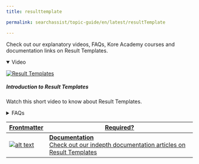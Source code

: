 ```yaml
---
title: resulttemplate

permalink: searchassist/topic-guide/en/latest/resultTemplate

---
```

<!--#### Topic Guide
###### Result Templates-->

  Check out our explanatory videos, FAQs, Kore Academy courses and documentation links on Result Templates.

<details class="introduction-video" open>
  <summary>Video
  </summary>
  
   [![Result Templates](images/VideoCoverImage.png)](https://player.vimeo.com/video/784492729?h=f197683b41&amp)

  ##### Introduction to Result Templates
  Watch this short video to know about Result Templates.

</details>

<details>
  <summary>FAQs
  </summary>

  <a class="doc-link" target="_blank" href="https://docs.kore.ai/searchassist/design-search-experience/result-templates-2/">
 
  What are Result templates ?


</a>

 <a class="doc-link" target="_blank" href="https://docs.kore.ai/searchassist/design-search-experience/result-templates-2/">
 
  How to design templates for the search results?

</a>
 
 

</details>


<a class="doc-link" target="_blank" href="https://docs.kore.ai/searchassist/design-search-experience/result-templates-2/">
 

| Frontmatter | Required? |
|-------------|-------------|
| ![alt text](images/SA_Documentation.svg "Title") | **Documentation**  <br /> Check out our indepth documentation articles on Result Templates | 


</a>
